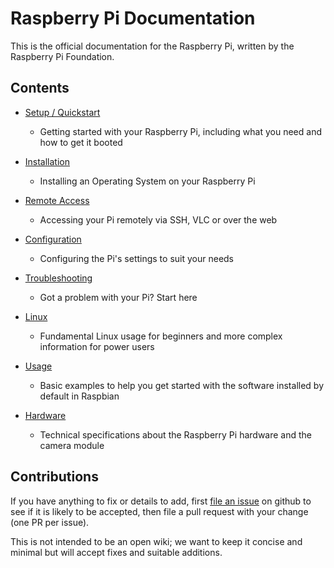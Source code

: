 # Raspberry Pi Documentation

This is the official documentation for the Raspberry Pi, written by the Raspberry Pi Foundation.

## Contents

- [Setup / Quickstart](setup)
    - Getting started with your Raspberry Pi, including what you need and how to get it booted

- [Installation](installation)
    - Installing an Operating System on your Raspberry Pi

- [Remote Access](remote-access)
    - Accessing your Pi remotely via SSH, VLC or over the web

- [Configuration](configuration)
    - Configuring the Pi's settings to suit your needs

- [Troubleshooting](troubleshooting)
    - Got a problem with your Pi? Start here

- [Linux](linux)
    - Fundamental Linux usage for beginners and more complex information for power users

- [Usage](usage)
    - Basic examples to help you get started with the software installed by default in Raspbian

- [Hardware](hardware)
    - Technical specifications about the Raspberry Pi hardware and the camera module

## Contributions

If you have anything to fix or details to add, first [file an issue](http://github.com/raspberrypi/documentation/issues) on github to see if it is likely to be accepted, then file a pull request with your change (one PR per issue).

This is not intended to be an open wiki; we want to keep it concise and minimal but will accept fixes and suitable additions.